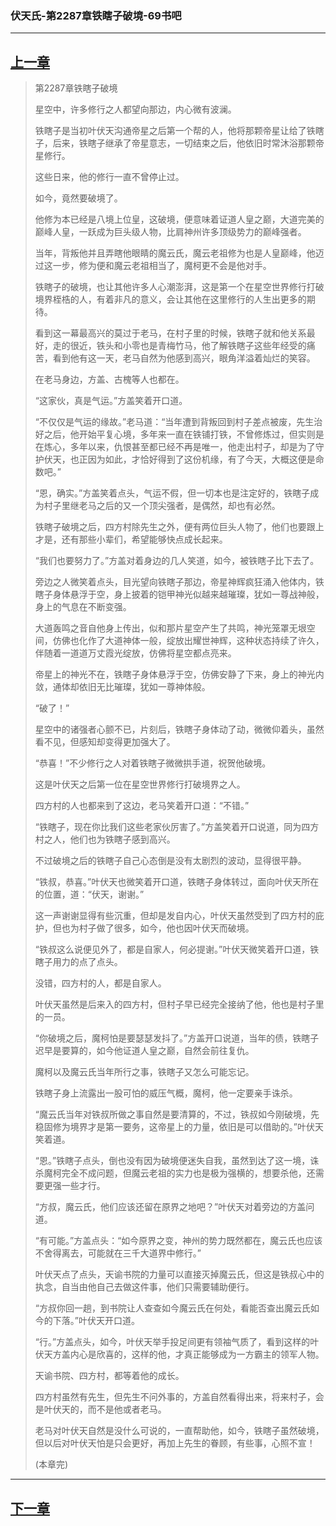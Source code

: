 ### 伏天氏-第2287章铁瞎子破境-69书吧

--------
[上一章](./ed515799bc7fbfd840a7c470488bfbd0.md)
--------


>
>
>
>第2287章铁瞎子破境
>
>星空中，许多修行之人都望向那边，内心微有波澜。
>
>铁瞎子是当初叶伏天沟通帝星之后第一个帮的人，他将那颗帝星让给了铁瞎子，后来，铁瞎子继承了帝星意志，一切结束之后，他依旧时常沐浴那颗帝星修行。
>
>这些日来，他的修行一直不曾停止过。
>
>如今，竟然要破境了。
>
>他修为本已经是八境上位皇，这破境，便意味着证道人皇之巅，大道完美的巅峰人皇，一跃成为巨头级人物，比肩神州许多顶级势力的巅峰强者。
>
>当年，背叛他并且弄瞎他眼睛的魔云氏，魔云老祖修为也是人皇巅峰，他迈过这一步，修为便和魔云老祖相当了，魔柯更不会是他对手。
>
>铁瞎子的破境，也让其他许多人心潮澎湃，这是第一个在星空世界修行打破境界桎梏的人，有着非凡的意义，会让其他在这里修行的人生出更多的期待。
>
>看到这一幕最高兴的莫过于老马，在村子里的时候，铁瞎子就和他关系最好，走的很近，铁头和小零也是青梅竹马，他了解铁瞎子这些年经受的痛苦，看到他有这一天，老马自然为他感到高兴，眼角洋溢着灿烂的笑容。
>
>在老马身边，方盖、古槐等人也都在。
>
>“这家伙，真是气运。”方盖笑着开口道。
>
>“不仅仅是气运的缘故。”老马道：“当年遭到背叛回到村子差点被废，先生治好之后，他开始平复心境，多年来一直在铁铺打铁，不曾修炼过，但实则是在炼心，多年以来，仇恨甚至都已经不再是唯一，他走出村子，却是为了守护伏天，也正因为如此，才恰好得到了这份机缘，有了今天，大概这便是命数吧。”
>
>“恩，确实。”方盖笑着点头，气运不假，但一切本也是注定好的，铁瞎子成为村子里继老马之后的又一个顶尖强者，是偶然，却也有必然。
>
>铁瞎子破境之后，四方村除先生之外，便有两位巨头人物了，他们也要跟上才是，还有那些小辈们，希望能够快点成长起来。
>
>“我们也要努力了。”方盖对着身边的几人笑道，如今，被铁瞎子比下去了。
>
>旁边之人微笑着点头，目光望向铁瞎子那边，帝星神辉疯狂涌入他体内，铁瞎子身体悬浮于空，身上披着的铠甲神光似越来越璀璨，犹如一尊战神般，身上的气息在不断变强。
>
>大道轰鸣之音自他身上传出，似和那片星空产生了共鸣，神光笼罩无垠空间，仿佛也化作了大道神体一般，绽放出耀世神辉，这种状态持续了许久，伴随着一道道万丈霞光绽放，仿佛将星空都点亮来。
>
>帝星上的神光不在，铁瞎子身体悬浮于空，仿佛安静了下来，身上的神光内敛，通体却依旧无比璀璨，犹如一尊神体般。
>
>“破了！”
>
>星空中的诸强者心颤不已，片刻后，铁瞎子身体动了动，微微仰着头，虽然看不见，但感知却变得更加强大了。
>
>“恭喜！”不少修行之人对着铁瞎子微微拱手道，祝贺他破境。
>
>这是叶伏天之后第一位在星空世界修行打破境界之人。
>
>四方村的人也都来到了这边，老马笑着开口道：“不错。”
>
>“铁瞎子，现在你比我们这些老家伙厉害了。”方盖笑着开口说道，同为四方村之人，他们也为铁瞎子感到高兴。
>
>不过破境之后的铁瞎子自己心态倒是没有太剧烈的波动，显得很平静。
>
>“铁叔，恭喜。”叶伏天也微笑着开口道，铁瞎子身体转过，面向叶伏天所在的位置，道：“伏天，谢谢。”
>
>这一声谢谢显得有些沉重，但却是发自内心，叶伏天虽然受到了四方村的庇护，但也为村子做了很多，如今，他也因叶伏天而破境。
>
>“铁叔这么说便见外了，都是自家人，何必提谢。”叶伏天微笑着开口道，铁瞎子用力的点了点头。
>
>没错，四方村的人，都是自家人。
>
>叶伏天虽然是后来入的四方村，但村子早已经完全接纳了他，他也是村子里的一员。
>
>“你破境之后，魔柯怕是要瑟瑟发抖了。”方盖开口说道，当年的债，铁瞎子迟早是要算的，如今他证道人皇之巅，自然会前往复仇。
>
>魔柯以及魔云氏当年所行之事，铁瞎子又怎么可能忘记。
>
>铁瞎子身上流露出一股可怕的威压气概，魔柯，他一定要亲手诛杀。
>
>“魔云氏当年对铁叔所做之事自然是要清算的，不过，铁叔如今刚破境，先稳固修为境界才是第一要务，这帝星上的力量，依旧是可以借助的。”叶伏天笑着道。
>
>“恩。”铁瞎子点头，倒也没有因为破境便迷失自我，虽然到达了这一境，诛杀魔柯完全不成问题，但魔云老祖的实力也是极为强横的，想要杀他，还需要更强一些才行。
>
>“方叔，魔云氏，他们应该还留在原界之地吧？”叶伏天对着旁边的方盖问道。
>
>“有可能。”方盖点头：“如今原界之变，神州的势力既然都在，魔云氏也应该不舍得离去，可能就在三千大道界中修行。”
>
>叶伏天点了点头，天谕书院的力量可以直接灭掉魔云氏，但这是铁叔心中的执念，自当由他自己去做这件事，他们只需要辅助便行。
>
>“方叔你回一趟，到书院让人查查如今魔云氏在何处，看能否查出魔云氏如今的下落。”叶伏天开口道。
>
>“行。”方盖点头，如今，叶伏天举手投足间更有领袖气质了，看到这样的叶伏天方盖内心是欣喜的，这样的他，才真正能够成为一方霸主的领军人物。
>
>天谕书院、四方村，都等着他的成长。
>
>四方村虽然有先生，但先生不问外事的，方盖自然看得出来，将来村子，会是叶伏天的，而不是他或者老马。
>
>老马对叶伏天自然是没什么可说的，一直帮助他，如今，铁瞎子虽然破境，但以后对叶伏天怕是只会更好，再加上先生的眷顾，有些事，心照不宣！
>
>(本章完)
>
>

--------
[下一章](./c54b4d210c7f96f33abf4e6214a52704.md)
--------
